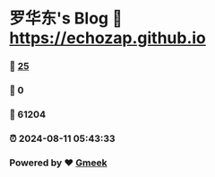 # 罗华东's Blog :link: https://echozap.github.io 
### :page_facing_up: [25](https://echozap.github.io/tag.html) 
### :speech_balloon: 0 
### :hibiscus: 61204 
### :alarm_clock: 2024-08-11 05:43:33 
### Powered by :heart: [Gmeek](https://github.com/Meekdai/Gmeek)
